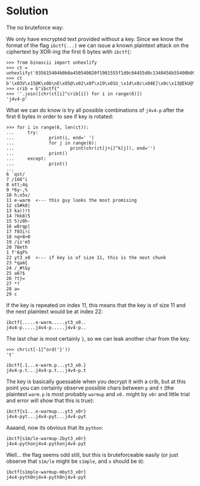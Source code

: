 # Solution

The no bruteforce way:

We only have encrypted text provided without a key. Since we know the format of the flag `ibctf{...}` we can issue a known plaintext attack on the ciphertext by XOR-ing the first 6 bytes with `ibctf{`:

```
>>> from binascii import unhexlify
>>> ct = unhexlify('035615404b0b0a450540020f1901555f1d0c04455d0c1340456b55400b09')
>>> ct
b'\x03V\x15@K\x0b\nE\x05@\x02\x0f\x19\x01U_\x1d\x0c\x04E]\x0c\x13@EkU@\x0b\t'
>>> crib = b"ibctf{"
>>> ''.join([chr(ct[i]^crib[i]) for i in range(6)])
'j4v4-p'
```

What we can do know is try all possible combinations of `j4v4-p` after the first 6 bytes in order to see if key is rotated:

```
>>> for i in range(6, len(ct)):
...     try:
...             print(i, end=' ')
...             for j in range(6):
...                     print(chr(ct[j+i]^k[j]), end='')
...             print()
...     except:
...             print()
... 
6 `qst/
7 /166"i
8 ott;4q
9 *6y-,%
10 h;o5x/
11 e-warm  <--- this guy looks the most promising
12 s5#k0|
13 ka))!t
14 ?kk8)5
15 5)z0h-
16 w8rqp|
17 f03i!c
18 nq+8>0
19 /iz'm5
20 78eth
1 f'6qF%
22 yt3_x0  <--- if key is of size 11, this is the next chunk
23 *qam{
24 /_#t&y
25 a6?$
26 ?t}=
27 *?
28 a=
29 c
```

If the key is repeated on index 11, this means that the key is of size 11 and the next plaintext would be at index 22:

```
ibctf{.....e-warm.....yt3_x0..
j4v4-p.....j4v4-p.....j4v4-p..
```

The last char is most certainly `}`, so we can leak another char from the key.

```
>>> chr(ct[-1]^ord('}'))
't'
```

```
ibctf{.1...e-warm.p...yt3_x0.}
j4v4-p.t...j4v4-p.t...j4v4-p.t
```

The key is basically guessable when you decrypt it with a crib, but at this point you can certainly observe possible chars between `p` and `t` (the plaintext `warm.p` is most probably `warmup` and `x0.` might by `x0r` and little trial and error will show that this is true):

```
ibctf{s1...e-warmup...yt3_x0r}
j4v4-pyt...j4v4-pyt...j4v4-pyt
```

Aaaand, now its obvious that its `python`:

```
ibctf{s1m/le-warmup-2byt3_x0r}
j4v4-pythonj4v4-pythonj4v4-pyt
```

Well... the flag seems odd still, but this is bruteforceable easily (or just observe that `s1m/le` might be `s1mple`, and `o` should be `0`):

```
ibctf{s1mple-warmup-mbyt3_x0r}
j4v4-pyth0nj4v4-pyth0nj4v4-pyt
```
